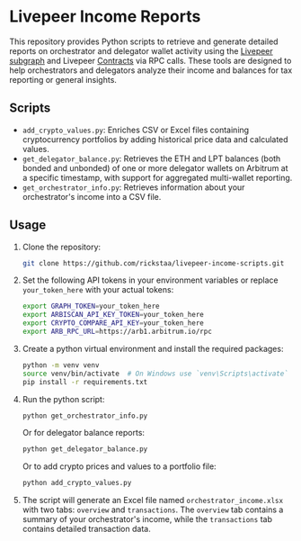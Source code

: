 # Livepeer Income Reports

This repository provides Python scripts to retrieve and generate detailed reports on orchestrator and delegator wallet activity using the [Livepeer subgraph](https://thegraph.com/explorer/subgraphs/FE63YgkzcpVocxdCEyEYbvjYqEf2kb1A6daMYRxmejYC?view=Query&chain=arbitrum-one) and Livepeer [Contracts](https://docs.livepeer.org/references/contract-addresses) via RPC calls. These tools are designed to help orchestrators and delegators analyze their income and balances for tax reporting or general insights.

## Scripts

- `add_crypto_values.py`: Enriches CSV or Excel files containing cryptocurrency portfolios by adding historical price data and calculated values.
- `get_delegator_balance.py`: Retrieves the ETH and LPT balances (both bonded and unbonded) of one or more delegator wallets on Arbitrum at a specific timestamp, with support for aggregated multi-wallet reporting.
- `get_orchestrator_info.py`: Retrieves information about your orchestrator's income into a CSV file.

## Usage

1. Clone the repository:

   ```bash
   git clone https://github.com/rickstaa/livepeer-income-scripts.git
   ```

2. Set the following API tokens in your environment variables or replace `your_token_here` with your actual tokens:

   ```bash
   export GRAPH_TOKEN=your_token_here
   export ARBISCAN_API_KEY_TOKEN=your_token_here
   export CRYPTO_COMPARE_API_KEY=your_token_here
   export ARB_RPC_URL=https://arb1.arbitrum.io/rpc
   ```

3. Create a python virtual environment and install the required packages:

   ```bash
   python -m venv venv
   source venv/bin/activate  # On Windows use `venv\Scripts\activate`
   pip install -r requirements.txt
   ```

4. Run the python script:

   ```bash
   python get_orchestrator_info.py
   ```

   Or for delegator balance reports:

   ```bash
   python get_delegator_balance.py
   ```

   Or to add crypto prices and values to a portfolio file:

   ```bash
   python add_crypto_values.py
   ```

5. The script will generate an Excel file named `orchestrator_income.xlsx` with two tabs: `overview` and `transactions`. The `overview` tab contains a summary of your orchestrator's income, while the `transactions` tab contains detailed transaction data.

